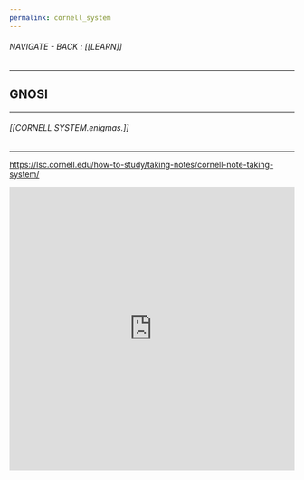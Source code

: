 ```yaml
---
permalink: cornell_system
---
```

###### NAVIGATE - BACK : [[LEARN]]
-----
## GNOSI


----
###### [[CORNELL SYSTEM.enigmas.]]
----

https://lsc.cornell.edu/how-to-study/taking-notes/cornell-note-taking-system/
<iframe allowfullscreen src="https://lsc.cornell.edu/how-to-study/taking-notes/cornell-note-taking-system/" width="100%" height="500" frameborder="0" allow="accelerometer; autoplay; clipboard-write; encrypted-media; gyroscope; picture-in-picture" />


-----



https://tfthacker.com/cornell-notes
<iframe allowfullscreen src="https://tfthacker.com/cornell-notes" width="100%" height="500" frameborder="0". allow="accelerometer;autoplay; clipboard-write; encrypted-media; gyroscope; picture-in-picture" />

he now started posting blogs about it atleast continuing
https://medium.com/obsidian-observer/from-paper-to-pixel-mastering-the-cornell-note-taking-method-in-the-digital-age-dae13ed83c29


----

OKAY SO 20$ FOR A CORNELL NOTE TAKING SYSTEM
https://store.tfthacker.com/buy/bb038915-6598-4a7b-af2a-1b902ae014eb
<iframe allowfullscreen src="https://store.tfthacker.com/buy/bb038915-6598-4a7b-af2a-1b902ae014eb" width="100%" height="500" frameborder="0" allow="accelerometer; autoplay; clipboard-write; encrypted-media; gyroscope; picture-in-picture" />


------